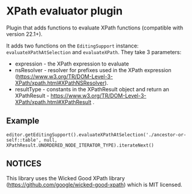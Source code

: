 XPath evaluator plugin
======================

Plugin that adds functions to evaluate XPath functions (compatible with version 22.1+).

It adds two functions on the `EditingSupport` instance: `evaluateXPathAtSelection` and `evaluateXPath`. They take 3 parameters:
- expression - the XPath expression to evaluate
- nsResolver - resolver for prefixes used in the XPath expression (https://www.w3.org/TR/DOM-Level-3-XPath/xpath.html#XPathNSResolver).
- resultType - constants in the XPathResult object
and return an XPathResult - https://www.w3.org/TR/DOM-Level-3-XPath/xpath.html#XPathResult .

Example
-------

```
editor.getEditingSupport().evaluateXPathAtSelection('./ancestor-or-self::table', null, XPathResult.UNORDERED_NODE_ITERATOR_TYPE).iterateNext()
```

NOTICES
-------

This library uses the Wicked Good XPath library (https://github.com/google/wicked-good-xpath) which is MIT licensed.